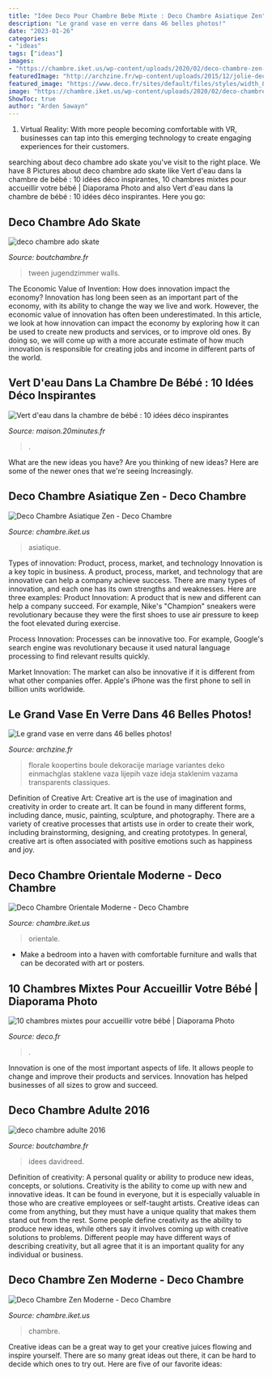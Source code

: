 ```yaml
---
title: "Idee Deco Pour Chambre Bebe Mixte : Deco Chambre Asiatique Zen"
description: "Le grand vase en verre dans 46 belles photos!"
date: "2023-01-26"
categories:
- "ideas"
tags: ["ideas"]
images:
- "https://chambre.iket.us/wp-content/uploads/2020/02/deco-chambre-zen-moderne-6.jpg"
featuredImage: "http://archzine.fr/wp-content/uploads/2015/12/jolie-decoration-avec-fleurs-vase-cyclindrique-verre-vase-boule-transparent-en-verre.jpg"
featured_image: "https://www.deco.fr/sites/default/files/styles/width_880/public/migration-images/279219.jpg?itok=OJlUo_Y-"
image: "https://chambre.iket.us/wp-content/uploads/2020/02/deco-chambre-zen-moderne-6.jpg"
ShowToc: true
author: "Arden Sawayn"
---
```



1. Virtual Reality: With more people becoming comfortable with VR, businesses can tap into this emerging technology to create engaging experiences for their customers.

	

		
searching about deco chambre ado skate you've visit to the right place. We have 8 Pictures about deco chambre ado skate like Vert d&#039;eau dans la chambre de bébé : 10 idées déco inspirantes, 10 chambres mixtes pour accueillir votre bébé | Diaporama Photo and also Vert d&#039;eau dans la chambre de bébé : 10 idées déco inspirantes. Here you go:
		
    
## Deco Chambre Ado Skate

<img loading=lazy src="http://www.boutchambre.fr/wp-content/uploads/2017/01/deco-chambre-ado-skate-9.jpg" onerror="this.onerror=null;this.src='https://tse1.mm.bing.net/th?id=OIP.iRhu_BcYp3yJ04DH0260VQHaEw&amp;pid=15.1';" alt="deco chambre ado skate">

_Source: boutchambre.fr_

>tween jugendzimmer walls. 

	

The Economic Value of Invention: How does innovation impact the economy?
Innovation has long been seen as an important part of the economy, with its ability to change the way we live and work. However, the economic value of innovation has often been underestimated. In this article, we look at how innovation can impact the economy by exploring how it can be used to create new products and services, or to improve old ones. By doing so, we will come up with a more accurate estimate of how much innovation is responsible for creating jobs and income in different parts of the world.

    
## Vert D&#039;eau Dans La Chambre De Bébé : 10 Idées Déco Inspirantes

<img loading=lazy src="https://maison.20minutes.fr/wp-content/uploads/2020/09/chambre-bebe-vert-deau-pinterest.jpg" onerror="this.onerror=null;this.src='https://tse4.mm.bing.net/th?id=OIP.rI5x8W45o7qGHag6zZgFdQHaEb&amp;pid=15.1';" alt="Vert d&#039;eau dans la chambre de bébé : 10 idées déco inspirantes">

_Source: maison.20minutes.fr_

>. 

	

What are the new ideas you have?
Are you thinking of new ideas? Here are some of the newer ones that we're seeing Increasingly.

    
## Deco Chambre Asiatique Zen - Deco Chambre

<img loading=lazy src="https://chambre.iket.us/wp-content/uploads/2020/02/deco-chambre-asiatique-zen-8.jpg" onerror="this.onerror=null;this.src='https://tse2.mm.bing.net/th?id=OIP.hUiTH4spnrzohQmEqsX6vgHaE8&amp;pid=15.1';" alt="Deco Chambre Asiatique Zen - Deco Chambre">

_Source: chambre.iket.us_

>asiatique. 

	

Types of innovation: Product, process, market, and technology
Innovation is a key topic in business. A product, process, market, and technology that are innovative can help a company achieve success. There are many types of innovation, and each one has its own strengths and weaknesses. Here are three examples: 
Product Innovation: A product that is new and different can help a company succeed. For example, Nike's "Champion" sneakers were revolutionary because they were the first shoes to use air pressure to keep the foot elevated during exercise.

Process Innovation: Processes can be innovative too. For example, Google's search engine was revolutionary because it used natural language processing to find relevant results quickly.

Market Innovation: The market can also be innovative if it is different from what other companies offer. Apple's iPhone was the first phone to sell in billion units worldwide.

    
## Le Grand Vase En Verre Dans 46 Belles Photos!

<img loading=lazy src="http://archzine.fr/wp-content/uploads/2015/12/jolie-decoration-avec-fleurs-vase-cyclindrique-verre-vase-boule-transparent-en-verre.jpg" onerror="this.onerror=null;this.src='https://tse4.mm.bing.net/th?id=OIP.MohB5ojw1gVI-IjbsM_nCAHaLH&amp;pid=15.1';" alt="Le grand vase en verre dans 46 belles photos!">

_Source: archzine.fr_

>florale koopertins boule dekoracije mariage variantes deko einmachglas staklene vaza lijepih vaze ideja staklenim vazama transparents classiques. 

	

Definition of Creative Art:
Creative art is the use of imagination and creativity in order to create art. It can be found in many different forms, including dance, music, painting, sculpture, and photography. There are a variety of creative processes that artists use in order to create their work, including brainstorming, designing, and creating prototypes. In general, creative art is often associated with positive emotions such as happiness and joy.

    
## Deco Chambre Orientale Moderne - Deco Chambre

<img loading=lazy src="https://chambre.iket.us/wp-content/uploads/2019/12/deco-chambre-orientale-moderne-5.jpg" onerror="this.onerror=null;this.src='https://tse2.mm.bing.net/th?id=OIP.Uh9senay25EIRNaqveiJVwHaHa&amp;pid=15.1';" alt="Deco Chambre Orientale Moderne - Deco Chambre">

_Source: chambre.iket.us_

>orientale. 

	

- Make a bedroom into a haven with comfortable furniture and walls that can be decorated with art or posters.

    
## 10 Chambres Mixtes Pour Accueillir Votre Bébé | Diaporama Photo

<img loading=lazy src="https://www.deco.fr/sites/default/files/styles/width_880/public/migration-images/279219.jpg?itok=OJlUo_Y-" onerror="this.onerror=null;this.src='https://tse1.mm.bing.net/th?id=OIP.37CUZEed8JxFCXhuNa3gfQHaJ4&amp;pid=15.1';" alt="10 chambres mixtes pour accueillir votre bébé | Diaporama Photo">

_Source: deco.fr_

>. 

	

Innovation is one of the most important aspects of life. It allows people to change and improve their products and services. Innovation has helped businesses of all sizes to grow and succeed.

    
## Deco Chambre Adulte 2016

<img loading=lazy src="http://www.boutchambre.fr/wp-content/uploads/2016/07/deco-chambre-adulte-2016-9.jpg" onerror="this.onerror=null;this.src='https://tse1.mm.bing.net/th?id=OIP.6PWSqWdbNe-tqg3IloUmgAHaEK&amp;pid=15.1';" alt="deco chambre adulte 2016">

_Source: boutchambre.fr_

>idees davidreed. 

	

Definition of creativity: A personal quality or ability to produce new ideas, concepts, or solutions.
Creativity is the ability to come up with new and innovative ideas. It can be found in everyone, but it is especially valuable in those who are creative employees or self-taught artists. Creative ideas can come from anything, but they must have a unique quality that makes them stand out from the rest. Some people define creativity as the ability to produce new ideas, while others say it involves coming up with creative solutions to problems. Different people may have different ways of describing creativity, but all agree that it is an important quality for any individual or business.

    
## Deco Chambre Zen Moderne - Deco Chambre

<img loading=lazy src="https://chambre.iket.us/wp-content/uploads/2020/02/deco-chambre-zen-moderne-6.jpg" onerror="this.onerror=null;this.src='https://tse3.mm.bing.net/th?id=OIP.WltSPPX2lXiwpZNhw0rwXQHaFj&amp;pid=15.1';" alt="Deco Chambre Zen Moderne - Deco Chambre">

_Source: chambre.iket.us_

>chambre. 

	

Creative ideas can be a great way to get your creative juices flowing and inspire yourself. There are so many great ideas out there, it can be hard to decide which ones to try out. Here are five of our favorite ideas: 

